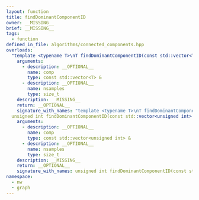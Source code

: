 ```yaml
---
layout: function
title: findDominantComponentID
owner: __MISSING__
brief: __MISSING__
tags:
  - function
defined_in_file: algorithms/connected_components.hpp
overloads:
  "template <typename T>\nT findDominantComponentID(const std::vector<T> &, size_t)":
    arguments:
      - description: __OPTIONAL__
        name: comp
        type: const std::vector<T> &
      - description: __OPTIONAL__
        name: nsamples
        type: size_t
    description: __MISSING__
    return: __OPTIONAL__
    signature_with_names: "template <typename T>\nT findDominantComponentID(const std::vector<T> & comp, size_t nsamples)"
  unsigned int findDominantComponentID(const std::vector<unsigned int> &, size_t):
    arguments:
      - description: __OPTIONAL__
        name: comp
        type: const std::vector<unsigned int> &
      - description: __OPTIONAL__
        name: nsamples
        type: size_t
    description: __MISSING__
    return: __OPTIONAL__
    signature_with_names: unsigned int findDominantComponentID(const std::vector<unsigned int> & comp, size_t nsamples)
namespace:
  - nw
  - graph
---
```

